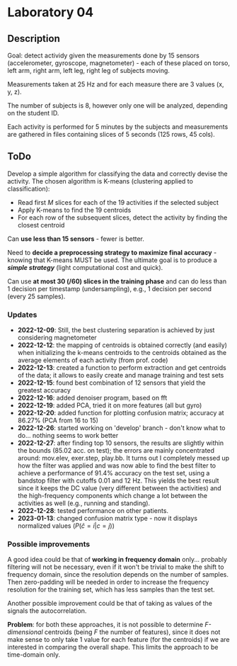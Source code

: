 # Laboratory 04

## Description

Goal: detect actividy given the measurements done by 15 sensors (accelerometer, gyroscope, magnetometer) - each of these placed on torso, left arm, right arm, left leg, right leg of subjects moving.

Measurements taken at 25 Hz and for each measure there are 3 values (x, y, z).

The number of subjects is 8, however only one will be analyzed, depending on the student ID.

Each activity is performed for 5 minutes by the subjects and measurements are gathered in files containing slices of 5 seconds (125 rows, 45 cols).

## ToDo

Develop a simple algorithm for classifying the data and correctly devise the activity.
The chosen algorithm is K-means (clustering applied to classification):

* Read first *M* slices for each of the 19 activities if the selected subject
* Apply K-means to find the 19 centroids
* For each row of the subsequent slices, detect the activity by finding the closest centroid

Can **use less than 15 sensors** - fewer is better.

Need to **decide a preprocessing strategy to maximize final accuracy** - knowing that K-means MUST be used.
The ultimate goal is to produce a ***simple strategy*** (light computational cost and quick).

Can use **at most 30 (/60) slices in the training phase** and can do less than 1 decision per timestamp (undersampling), e.g., 1 decision per second (every 25 samples).

### Updates

* **2022-12-09**: Still, the best clustering separation is achieved by just considering magnetometer
* **2022-12-12**: the mapping of centroids is obtained correctly (and easily) when initializing the k-means centroids to the centroids obtained as the average elements of each activity (from prof. code)
* **2022-12-13**: created a function to perform extraction and get centroids of the data; it allows to easily create and manage training and test sets
* **2022-12-15**: found best combination of 12 sensors that yield the greatest accuracy
* **2022-12-16**: added denoiser program, based on fft
* **2022-12-19**: added PCA, tried it on more features (all but gyro)
* **2022-12-20**: added function for plotting confusion matrix; accuracy at 86.27% (PCA from 16 to 15)
* **2022-12-26**: started working on 'develop' branch - don't know what to do... nothing seems to work better
* **2022-12-27**: after finding top 10 sensors, the results are slightly within the bounds (85.02 acc. on test); the errors are mainly concentrated around: mov.elev, exer.step, play.bb. It turns out I completely messed up how the filter was applied and was now able to find the best filter to achieve a performance of 91.4% accuracy on the test set, using a bandstop filter with cutoffs 0.01 and 12 Hz. This yields the best result since it keeps the DC value (very different between the activities) and the high-frequency components which change a lot between the activities as well (e.g., running and standing).
* **2022-12-28**: tested performance on other patients.
* **2023-01-13**: changed confusion matrix type - now it displays normalized values ($P(\hat{c}=i | c = j)$)

### Possible improvements

A good idea could be that of **working in frequency domain** only... probably filtering will not be necessary, even if it won't be trivial to make the shift to frequency domain, since the resolution depends on the number of samples. Then zero-padding will be needed in order to increase the frequency resolution for the training set, which has less samples than the test set.

Another possible improvement could be that of taking as values of the signals the autocorrelation.

**Problem**: for both these approaches, it is not possible to determine *F-dimensional* centroids (being *F* the number of features), since it does not make sense to only take 1 value for each feature (for the centroids) if we are interested in comparing the overall shape.
This limits the approach to be time-domain only.
